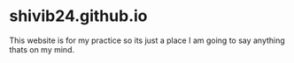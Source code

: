 # shivib24.github.io
This website is for my practice so its just a place I am going to say anything thats on my mind.
